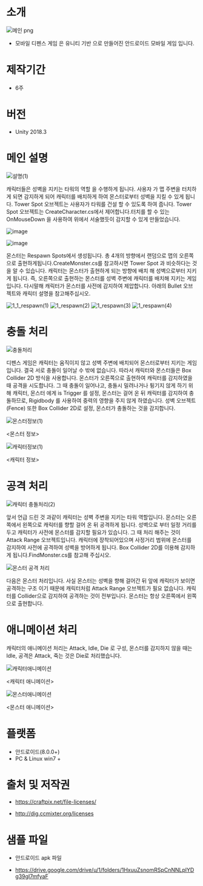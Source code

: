 # 소개 

![메인 png](https://user-images.githubusercontent.com/11676387/62414359-2de57a80-b655-11e9-9d26-fb7214cde3bf.jpg)


- 모바일 디펜스 게임 은 유니티 기반 으로 만들어진 안드로이드 모바일 게임 입니다.

# 제작기간

- 6주 

# 버전

- Unity 2018.3

# 메인 설명


![설명(1)](https://user-images.githubusercontent.com/11676387/62472727-4f23a380-b7da-11e9-91aa-c372de7ac33e.png)

캐릭터들은 성벽을 지키는 타워의 역할 을 수행하게 됩니다. 사용자 가 맵 주변을 터치하게 되면 감지하게 되어 캐릭터를 배치하게 하여 몬스터로부터 성벽을 지킬 수 있게 됩니다. Tower Spot 오브젝트는 사용자가 타워를 건설 할 수 있도록 하여 줍니다. Tower Spot 오브젝트는 CreateCharacter.cs에서 제어합니다.터치를 할 수 있는 OnMouseDown 을 사용하여 위에서 서술했듯이 감지할 수 있게 만들었습니다.

![image](https://user-images.githubusercontent.com/11676387/62420842-f833a680-b6d3-11e9-9c8f-24c1fe7736c1.png)

   
![image](https://user-images.githubusercontent.com/11676387/62420875-84de6480-b6d4-11e9-9a3f-b7d86a89c958.png)
    
몬스터는 Respawn Spots에서 생성됩니다. 총 4개의 방향에서 랜덤으로 맵의 오른쪽으로 출현하게됩니다.CreateMonster.cs를 참고하시면 Tower Spot 과 비슷하다는 것을 알 수 있습니다. 캐릭터는 몬스터가 출현하게 되는 방향에 배치 해 성벽으로부터 지키게 됩니다. 즉, 오른쪽으로 출현하는 몬스터를 성벽 주변에 캐릭터를 배치해 지키는 게임입니다. 다시말해 캐릭터가 몬스터를 사전에 감지하여 제압합니다. 아래의 Bullet 오브젝트와 캐릭터 설명을 참고해주십시오.

   
![1_1_respawn(1)](https://user-images.githubusercontent.com/11676387/62481145-93b83a80-b7ec-11e9-9272-aa003bf052f4.png)
![1_respawn(2)](https://user-images.githubusercontent.com/11676387/62480969-2ad0c280-b7ec-11e9-8956-0b0c297b015b.png)
![1_respawn(3)](https://user-images.githubusercontent.com/11676387/62480970-2b695900-b7ec-11e9-9665-4954f4539e82.png)
![1_respawn(4)](https://user-images.githubusercontent.com/11676387/62480971-2b695900-b7ec-11e9-8503-cff12b1dd2b6.png)


# 충돌 처리   


![충돌처리](https://user-images.githubusercontent.com/11676387/62475842-df64e700-b7e0-11e9-8548-c0a54ac2425c.png)



디펜스 게임은 캐릭터는 움직이지 않고 성벽 주변에 배치되어 몬스터로부터 지키는 게임입니다. 결국 서로 충돌이 일어날 수 밖에 없습니다. 따라서 캐릭터와 몬스터들은 Box Collider 2D 방식을 사용합니다. 몬스터가 오른쪽으로 출현하여 캐릭터를 감지하였을 때 공격을 시도합니다. 그 때 충돌이 일어나고, 충돌시 밀려나거나 튕기지 않게 하기 위해 캐릭터, 몬스터 에게 is Trigger 를 설정, 몬스터는 걸어 온 뒤 캐릭터를 감지하여 충돌하므로, Rigidbody 를 사용하여 중력의 영향을 주지 않게 하였습니다. 성벽 오브젝트(Fence) 또한 Box Collider 2D로 설정, 몬스터가 충돌하는 것을 감지합니다.


![몬스터정보(1)](https://user-images.githubusercontent.com/11676387/62474944-f60a3e80-b7de-11e9-96f3-43dfaff04485.png)

<몬스터 정보>

![캐릭터정보(1)](https://user-images.githubusercontent.com/11676387/62475136-6913b500-b7df-11e9-8903-cefbe2321612.png)

<캐릭터 정보>


# 공격 처리

![캐릭터 충돌처리(2)](https://user-images.githubusercontent.com/11676387/62476630-5cdd2700-b7e2-11e9-8d09-8402ac6004a6.png)

앞서 언급 드린 것 과같이 캐릭터는 성벽 주변을 지키는 타워 역할입니다. 몬스터는 오른쪽에서 왼쪽으로 캐릭터를 향할 걸어 온 뒤 공격하게 됩니다. 성벽으로 부터 일정 거리를 두고 캐릭터가 사전에 몬스터를 감지할 필요가 있습니다. 그 때 처리 해주는 것이 Attack Range 오브젝트입니다. 캐릭터에 장착되어있으며 사정거리 범위에 몬스터를 감지하여 사전에 공격하여 성벽을 방어하게 됩니다. Box Collider 2D를 이용해 감지하게 됩니다.FindMonster.cs를 참고해 주십시오.


![몬스터 공격 처리](https://user-images.githubusercontent.com/11676387/62477002-0b816780-b7e3-11e9-981f-1e0d71358d29.png)


다음은 몬스터 처리입니다. 사실 몬스터는 성벽을 향해 걸어간 뒤 앞에 캐릭터가 보이면 공격하는 구조 이기 때문에 캐릭터처럼 Attack Range 오브젝트가 필요 없습니다. 캐릭터를 Collider으로 감지하여 공격하는 것이 전부입니다. 몬스터는 항상 오른쪽에서 왼쪽으로 출현합니다.



# 애니메이션 처리


캐릭터의 애니메이션 처리는 Attack, Idle, Die 로 구성, 몬스터를 감지하지 않을 때는 Idle, 공격은 Attack, 죽는 것은 Die로 처리했습니다.


![캐릭터애니메이션](https://user-images.githubusercontent.com/11676387/62477728-84cd8a00-b7e4-11e9-8b29-6052da4521ef.png)

<캐릭터 애니메이션>


![몬스터애니메이션](https://user-images.githubusercontent.com/11676387/62477815-bd6d6380-b7e4-11e9-9378-fb58b1ac9e7c.png)

<몬스터 애니메이션>


# 플랫폼
  
  - 안드로이드(8.0.0+)
  - PC & Linux win7 + 
 
 
# 출처 및 저작권

  - https://craftpix.net/file-licenses/
  
  - http://dig.ccmixter.org/licenses
  
  
# 샘플 파일 

- 안드로이드 apk 파일 

- https://drive.google.com/drive/u/1/folders/1HxuuZsnomRSpCnNNLplYDg39gI7mfyaF

  
  


 
 
 
 



